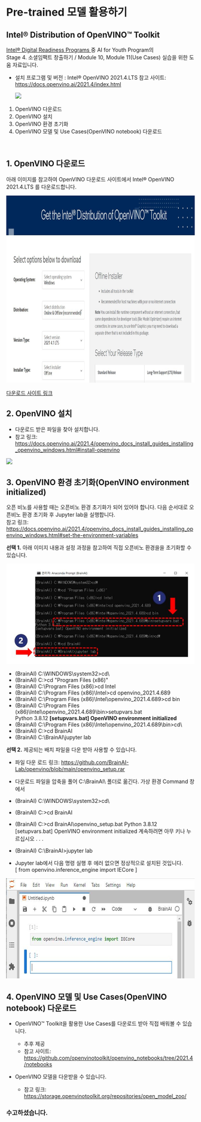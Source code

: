 # Pre-trained 모델 활용하기
## Intel® Distribution of OpenVINO™ Toolkit      

<a href="https://www.intel.com/content/www/us/en/corporate/artificial-intelligence/digital-readiness-home.html" target=_blank> Intel® Digital Readiness Programs </a>  중 AI for Youth Program의 <br>
  Stage 4. 소셜임팩트 창출하기 / Module 10, Module 11(Use Cases) 실습을 위한 도움 자료입니다. 
  
 - 설치 프로그램 및 버전 : Intel® OpenVINO 2021.4.LTS  참고 사이트: https://docs.openvino.ai/2021.4/index.html
 
   <img src="https://docs.openvino.ai/2021.4/_static/images/ov_chart.png">

 1. OpenVINO 다운로드
 2. OpenVINO 설치
 3. OpenVINO 환경 초기화
 4. OpenVINO 모델 및 Use Cases(OpenVINO notebook) 다운로드
 
  <br>

## 1. OpenVINO 다운로드 
  
  아래 이미지를 참고하여 OpenVINO 다운로드 사이트에서 Intel® OpenVINO 2021.4.LTS 를 다운로드합니다.
  
  <img src="https://github.com/BrainAI-Lab/openvino/blob/main/openvino-2021.4.lts.JPG" style="width:1400px;height:500px;">

  <a href="https://www.intel.com/content/www/us/en/developer/tools/openvino-toolkit-download.html?operatingsystem=window&distributions=webdownload&version=2021%204.1%20LTS&options=offline" target="_blank"> 다운로드 사이트 링크 </a>
  
## 2. OpenVINO 설치

 - 다운로드 받은 파일을 찾아 설치합니다.
 - 참고 링크: https://docs.openvino.ai/2021.4/openvino_docs_install_guides_installing_openvino_windows.html#install-openvino 

  <img src="https://docs.openvino.ai/2021.4/_images/openvino-install-windows-01.png">


## 3. OpenVINO 환경 초기화(OpenVINO environment initialized)

   오픈 비노를 사용할 때는 오픈비노 환경 초기화가 되어 있어야 합니다. 다음 순서대로 오픈비노 환경 초기화 후 Jupyter lab을 실행합니다. <br>
   참고 링크: https://docs.openvino.ai/2021.4/openvino_docs_install_guides_installing_openvino_windows.html#set-the-environment-variables
   
   <b>선택 1.</b> 아래 이미지 내용과 설정 과정을 참고하여 직접 오픈비노 환경을을 초기화할 수 있습니다.
   
 <img src="https://github.com/BrainAI-Lab/openvino/blob/main/openvino-2021.4.lts-01.JPG" style="width:633px;height:268px;">
 
 
 - (BrainAI) C:\WINDOWS\system32>cd\
 - (BrainAI) C:\>cd "Program Files (x86)"
 - (BrainAI) C:\Program Files (x86)>cd Intel
 - (BrainAI) C:\Program Files (x86)\Intel>cd openvino_2021.4.689
 - (BrainAI) C:\Program Files (x86)\Intel\openvino_2021.4.689>cd bin
 - (BrainAI) C:\Program Files (x86)\Intel\openvino_2021.4.689\bin>setupvars.bat <br>
    Python 3.8.12
    <b>[setupvars.bat] OpenVINO environment initialized    </b>
 - (BrainAI) C:\Program Files (x86)\Intel\openvino_2021.4.689\bin>cd\
 - (BrainAI) C:\>cd BrainAI
 - (BrainAI) C:\BrainAI\jupyter lab

  <b>선택 2.</b> 제공되는 배치 파일을 다운 받아 사용할 수 있습니다. 
  
  * 파일 다운 로드 링크: https://github.com/BrainAI-Lab/openvino/blob/main/openvino_setup.rar 
 
 - 다운로드 파일을 압축을 풀어 C:\BrainAI\ 폴더로 옮긴다. 
   가상 환경 Command 창에서 
 - (BrainAI) C:\WINDOWS\system32>cd\
 - (BrainAI) C:\>cd BrainAI
 - (BrainAI) C:\>cd BrainAI\openvino_setup.bat
    Python 3.8.12
    [setupvars.bat] OpenVINO environment initialized
    계속하려면 아무 키나 누르십시오 . . .
    
 - (BrainAI) C:\BrainAI>jupyter lab
  * Jupyter lab에서 다음 명령 실행 후 에러 없으면 정상적으로 설치된 것입니다.<br>
  [  from openvino.inference_engine import IECore  ] <br>
  
<img src="https://github.com/BrainAI-Lab/openvino/blob/main/openVINO.JPG" style="width:586px;height:268px;">
  

## 4. OpenVINO 모델 및 Use Cases(OpenVINO notebook) 다운로드

  - OpenVINO™ Toolkit을 활용한 Use Cases를 다운로드 받아 직접 배워볼 수 있습니다.    
    * 추후 제공
    * 참고 사이트: https://github.com/openvinotoolkit/openvino_notebooks/tree/2021.4/notebooks

  - OpenVINO 모델을 다운받을 수 있습니다. 
    * 참고 링크: https://storage.openvinotoolkit.org/repositories/open_model_zoo/
  
### 수고하셨습니다.
  
 
